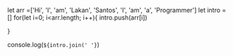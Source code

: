 let arr =['Hi', 'I', 'am', 'Lakan', 'Santos', 'I',  'am', 'a', 'Programmer']
let intro =[]
for(let i=0; i<arr.length; i++){
    intro.push(arr[i])

}

console.log(`${intro.join(' '}`)
